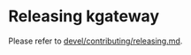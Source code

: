 # Releasing kgateway

Please refer to [devel/contributing/releasing.md](devel/contributing/releasing.md).